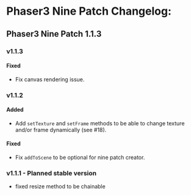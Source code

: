 # Phaser3 Nine Patch Changelog:

## Phaser3 Nine Patch 1.1.3

### v1.1.3

#### Fixed

-   Fix canvas rendering issue.

### v1.1.2

#### Added

-   Add `setTexture` and `setFrame` methods to be able to change texture and/or frame dynamically (see #18).

#### Fixed

-   Fix `addToScene` to be optional for nine patch creator.

### v1.1.1 - Planned stable version

-   fixed resize method to be chainable
